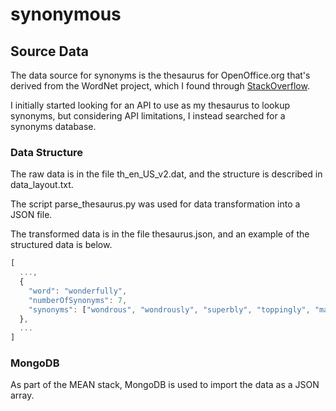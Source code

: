 # synonymous
## Source Data
The data source for synonyms is the thesaurus for OpenOffice.org that's derived from the WordNet project, which I found through [StackOverflow](http://stackoverflow.com/a/4175371/1881379).

I initially started looking for an API to use as my thesaurus to lookup synonyms, but considering API limitations, I instead searched for a synonyms database.
### Data Structure
The raw data is in the file th_en_US_v2.dat, and the structure is described in data_layout.txt.

The script parse_thesaurus.py was used for data transformation into a JSON file.

The transformed data is in the file thesaurus.json, and an example of the structured data is below.
```javascript
[
  ...,
  {
    "word": "wonderfully",
    "numberOfSynonyms": 7,
    "synonyms": ["wondrous", "wondrously", "superbly", "toppingly", "marvellously", "terrifically", "marvelously"]
  },
  ...
]
```
### MongoDB
As part of the MEAN stack, MongoDB is used to import the data as a JSON array.
